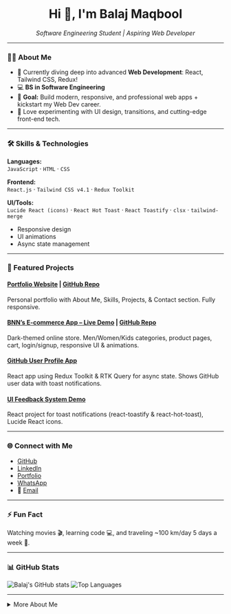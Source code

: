 <!-- Balaj-Maqbool | Software Engineering Student & Aspiring Web Developer -->

<h1 align="center">Hi 👋, I'm Balaj Maqbool</h1>
<p align="center">
  <em>Software Engineering Student | Aspiring Web Developer</em>
</p>

---

### 👨‍💻 About Me

- 🌱 Currently diving deep into advanced **Web Development**: React, Tailwind CSS, Redux!
- 💻 **BS in Software Engineering**
- 🎯 **Goal:** Build modern, responsive, and professional web apps + kickstart my Web Dev career.
- 🚀 Love experimenting with UI design, transitions, and cutting-edge front-end tech.

---

### 🛠️ Skills & Technologies

**Languages:**  
`JavaScript` · `HTML` · `CSS`

**Frontend:**  
`React.js` · `Tailwind CSS v4.1` · `Redux Toolkit`

**UI/Tools:**  
`Lucide React (icons)` · `React Hot Toast` · `React Toastify` · `clsx` · `tailwind-merge`

- Responsive design
- UI animations
- Async state management

---

### 📂 Featured Projects

#### [Portfolio Website](https://balaj-maqbool-portfolio.vercel.app/) | [GitHub Repo](https://github.com/balaj-maqbool/portfolio)
Personal portfolio with About Me, Skills, Projects, & Contact section. Fully responsive.

#### [BNN’s E-commerce App – Live Demo](https://bnn-ecommerce.vercel.app/) | [GitHub Repo](https://github.com/balaj-maqbool/bnn-ecommerce)
Dark-themed online store. Men/Women/Kids categories, product pages, cart, login/signup, responsive UI & animations.

#### [GitHub User Profile App](https://github.com/balaj-maqbool/github-user-profile-app)
React app using Redux Toolkit & RTK Query for async state. Shows GitHub user data with toast notifications.

#### [UI Feedback System Demo](https://github.com/balaj-maqbool/ui-feedback-system-demo)
React project for toast notifications (react-toastify & react-hot-toast), Lucide React icons.

---

### 🌐 Connect with Me

- [GitHub](https://github.com/balaj-maqbool)
- [LinkedIn](https://linkedin.com/in/balaj-maqbool)
- [Portfolio](https://balaj-maqbool-portfolio.vercel.app/)
- [WhatsApp](https://wa.me/923252624261)
- 📧 [Email](mailto:balajmaqbool54@gmail.com)

---

### ⚡ Fun Fact

Watching movies 🎬, learning code 💻, and traveling ~100 km/day 5 days a week 🚗.

---

### 📊 GitHub Stats

![Balaj's GitHub stats](https://github-readme-stats.vercel.app/api?username=balaj-maqbool&show_icons=true&theme=dark)
![Top Languages](https://github-readme-stats.vercel.app/api/top-langs/?username=balaj-maqbool&layout=compact&theme=dark)

---

<details>
  <summary>More About Me</summary>
  <ul>
    <li>Always seeking new challenges 🏆</li>
    <li>Open to collaborations & networking 🤝</li>
    <li>Passionate about modern, animated, and clean UIs ✨</li>
  </ul>
</details>
